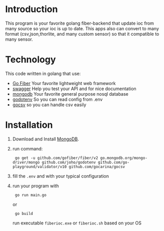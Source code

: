# Introduction
This program is your favorite golang fiber-backend that update ioc from many source so your ioc is up to date. This apps also can convert to many format (csv,json,thorlite, and many custom sensor) so that it compatible to many sensor.

# Technology
This code written in golang that use:
* [Go Fiber](https://gofiber.io/)
Your favorite lightweight web framework
* [swagger](https://github.com/swaggo/fiber-swagger)
Help you test your API and for nice documentation
* [mongodb](https://www.mongodb.com/)
Your favorite general purpose nosql database
* [godotenv](https://github.com/joho/godotenv)
So you can read config from .env
* [gocsv](https://github.com/gocarina/gocsv)
so you can handle csv easily


# Installation
1. Download and Install [MongoDB](https://www.mongodb.com/).
1. run command:

        go get -u github.com/gofiber/fiber/v2 go.mongodb.org/mongo-driver/mongo github.com/joho/godotenv github.com/go-playground/validator/v10 github.com/gocarina/gocsv

1. fill the `.env` and with your typical configuration
1. run your program with

        go run main.go
    
    or

        go build
    
    run executable `fiberioc.exe` or `fiberioc.sh` based on your OS